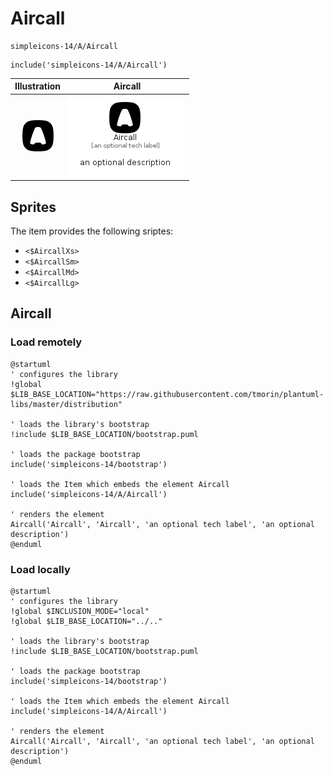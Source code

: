 # Aircall


```text
simpleicons-14/A/Aircall
```

```text
include('simpleicons-14/A/Aircall')
```



| Illustration | Aircall |
| :---: | :---: |
| ![illustration for Illustration](../../simpleicons-14/A/Aircall.png) | ![illustration for Aircall](../../simpleicons-14/A/Aircall.Local.png) |



## Sprites
The item provides the following sriptes:

- `<$AircallXs>`
- `<$AircallSm>`
- `<$AircallMd>`
- `<$AircallLg>`





## Aircall

### Load remotely
```plantuml
@startuml
' configures the library
!global $LIB_BASE_LOCATION="https://raw.githubusercontent.com/tmorin/plantuml-libs/master/distribution"

' loads the library's bootstrap
!include $LIB_BASE_LOCATION/bootstrap.puml

' loads the package bootstrap
include('simpleicons-14/bootstrap')

' loads the Item which embeds the element Aircall
include('simpleicons-14/A/Aircall')

' renders the element
Aircall('Aircall', 'Aircall', 'an optional tech label', 'an optional description')
@enduml
```

### Load locally
```plantuml
@startuml
' configures the library
!global $INCLUSION_MODE="local"
!global $LIB_BASE_LOCATION="../.."

' loads the library's bootstrap
!include $LIB_BASE_LOCATION/bootstrap.puml

' loads the package bootstrap
include('simpleicons-14/bootstrap')

' loads the Item which embeds the element Aircall
include('simpleicons-14/A/Aircall')

' renders the element
Aircall('Aircall', 'Aircall', 'an optional tech label', 'an optional description')
@enduml
```

